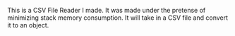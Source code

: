 This is a CSV File Reader I made. It was made under the pretense of minimizing stack memory consumption. It will take in a CSV file and convert it to an object.
